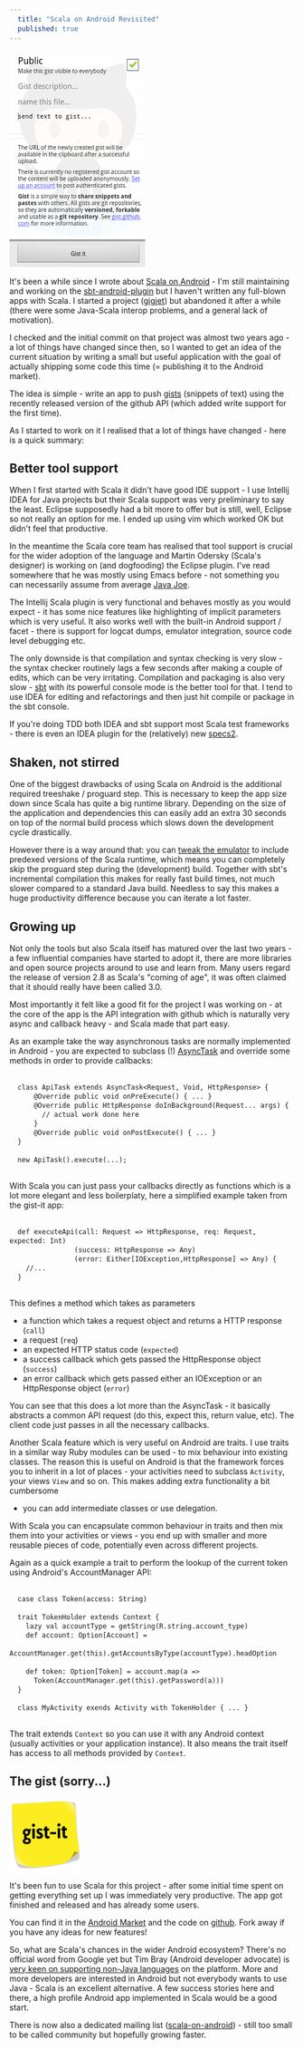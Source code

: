 ```yaml
---
  title: "Scala on Android Revisited"
  published: true
---
```

<img src="/images/gist-it.png" alt="gist-it" class="right-img"/>

It's been a while since I wrote about [Scala on Android][building...] - I'm still maintaining
and working on the [sbt-android-plugin][] but I haven't written any full-blown
apps with Scala. I started a project ([gigjet][]) but abandoned it after a
while (there were some Java-Scala interop problems, and a general lack of
motivation).

I checked and the initial commit on that project was almost two years ago - a lot of things
have changed since then, so I wanted to get an idea of the current situation by writing
a small but useful application with the goal of actually shipping some code
this time (= publishing it to the Android market).

The idea is simple - write an app to push [gists][gist] (snippets of text)
using the recently released version of the github API (which added write support for
the first time).

As I started to work on it I realised that a lot of things have changed - here
is a quick summary:

## Better tool support

When I first started with Scala it didn't have good IDE support - I use
Intellij IDEA for Java projects but their Scala support was very preliminary to
say the least.
Eclipse supposedly had a bit more to offer but is still, well, Eclipse so not really
an option for me. I ended up using vim which worked OK but didn't feel that
productive.

In the meantime the Scala core team has realised that tool
support is crucial for the wider adoption of the language and Martin Odersky
(Scala's designer) is working on (and dogfooding) the Eclipse plugin. I've read somewhere
that he was mostly using Emacs before - not something you can necessarily
assume from average [Java Joe][].

The Intellij Scala plugin is very functional and behaves mostly as you would
expect - it has some nice features like highlighting of implicit parameters which
is very useful. It also works well with the built-in Android support / facet -
there is support for logcat dumps, emulator integration, source code level
debugging etc.

The only downside is that compilation and syntax checking is very slow - the
syntax checker routinely lags a few seconds after making a couple of
edits, which can be very irritating. Compilation and packaging is also very slow -
[sbt][] with its powerful console mode is the better tool for that. I tend to
use IDEA for editing and refactorings and then just hit compile or package in
the sbt console.

If you're doing TDD both IDEA and sbt support most Scala test frameworks -
there is even an IDEA plugin for the (relatively) new [specs2][].

## Shaken, not stirred

One of the biggest drawbacks of using Scala on Android is the additional
required treeshake / proguard step. This is necessary to keep the app size down
since Scala has quite a big runtime library. Depending on the size of the
application and dependencies this can easily add an extra 30 seconds on top of
the normal build process which slows down the development cycle drastically.

However there is a way around that: you can [tweak the emulator][Tweaking the Android Emulator] 
to include predexed versions of the Scala runtime, which means you can
completely skip the proguard step during the (development) build. Together with sbt's
incremental compilation this makes for really fast build times, not much slower
compared to a standard Java build. Needless to say this makes a huge
productivity difference because you can iterate a lot faster.

## Growing up

Not only the tools but also Scala itself has matured over the last two years -
a few influential companies have started to adopt it, there are more libraries and open
source projects around to use and learn from. Many users regard the release of version
2.8 as Scala's "coming of age", it was often claimed that it should really have been called
3.0.

Most importantly it felt like a good fit for the project I was working on - at the
core of the app is the API integration with github which is naturally very
async and callback heavy - and Scala made that part easy.

As an example take the way asynchronous tasks are normally implemented in Android - you are
expected to subclass (!) [AsyncTask][] and override some methods in order to
provide callbacks:

<pre>
  <code class="java">
  class ApiTask extends AsyncTask&lt;Request, Void, HttpResponse&gt; {
      @Override public void onPreExecute() { ... }
      @Override public HttpResponse doInBackground(Request... args) {
        // actual work done here
      }
      @Override public void onPostExecute() { ... }
  }

  new ApiTask().execute(...);
   </code>
</pre>

With Scala you can just pass your callbacks directly as functions which is a
lot more elegant and less boilerplaty, here a simplified example taken from the
gist-it app:

<pre>
  <code class="scala">
  def executeApi(call: Request => HttpResponse, req: Request, expected: Int)
                (success: HttpResponse => Any)
                (error: Either[IOException,HttpResponse] => Any) {
    //...
  }
  </code>
</pre>

This defines a method which takes as parameters

  * a function which takes a request object and returns a HTTP response (`call`)
  * a request (`req`)
  * an expected HTTP status code (`expected`)
  * a success callback which gets passed the HttpResponse object (`success`)
  * an error callback which gets passed either an IOException or an
  HttpResponse object (`error`)

You can see that this does a lot more than the AsyncTask - it basically
abstracts a common API request (do this, expect this, return value, etc). The
client code just passes in all the necessary callbacks.

Another Scala feature which is very useful on Android are traits. I use traits
in a similar way Ruby modules can be used - to mix behaviour into existing
classes. The reason this is useful on Android is that the framework forces you
to inherit in a lot of places - your activities need to subclass `Activity`, your
views `View` and so on. This makes adding extra functionality a bit cumbersome
- you can add intermediate classes or use delegation.

With Scala you can encapsulate common behaviour in traits and then mix
them into your activities or views - you end up with smaller and more reusable
pieces of code, potentially even across different projects.

Again as a quick example a trait to perform the lookup of the current token
using Android's AccountManager API:

<pre>
  <code class="scala">
  case class Token(access: String)

  trait TokenHolder extends Context {
    lazy val accountType = getString(R.string.account_type)
    def account: Option[Account] =
      AccountManager.get(this).getAccountsByType(accountType).headOption

    def token: Option[Token] = account.map(a =>
      Token(AccountManager.get(this).getPassword(a)))
  }

  class MyActivity exends Activity with TokenHolder { ... }
  </code>
</pre>

The trait extends `Context` so you can use it with any Android context
(usually activities or your application instance). It also means the trait
itself has access to all methods provided by `Context`.

## The gist (sorry...)

<a href="https://market.android.com/details?id=com.zegoggles.gist">
  <img src="/images/gist-it-logo_128.png" alt="gist-it" class="left-img"/>
</a>

It's been fun to use Scala for this project - after some initial time spent on
getting everything set up I was immediately very productive. The app got finished
and released and has already some users.

You can find it in the [Android Market][gist-it] and the code on [github][].
Fork away if you have any ideas for new features!

So, what are Scala's chances in the wider Android ecosystem? There's no
official word from Google yet but Tim Bray (Android developer advocate) is
[very keen on supporting non-Java languages][Other Android Languages] on the
platform. More and more developers are interested in Android but not everybody
wants to use Java - Scala is an excellent alternative. A few success stories
here and there, a high profile Android app implemented in Scala would be a good
start.

There is now also a dedicated mailing list  ([scala-on-android][]) - still too small
to be called community but hopefully growing faster.

[sbt]: http://code.google.com/p/simple-build-tool/
[gist]: https://gist.github.com/
[building...]: http://zegoggl.es/2009/12/building-android-apps-in-scala-with-sbt.html
[sbt-android-plugin]: https://github.com/jberkel/android-plugin
[gigjet]: https://github.com/jberkel/gigjet
[Java Joe]: http://www.javalobby.org/java/forums/t77854.html
[Tweaking the Android emulator]: http://lamp.epfl.ch/~michelou/android/emulator-android-sdk.html
[AsyncTask]: http://developer.android.com/reference/android/os/AsyncTask.html
[gist-it]: https://market.android.com/details?id=com.zegoggles.gist
[github]: https://github.com/jberkel/gist-it
[specs2]: http://etorreborre.github.com/specs2/
[Other Android Languages]: http://www.tbray.org/ongoing/When/201x/2010/07/28/Ruby-and-Python-on-Android
[scala-on-android]: https://groups.google.com/group/scala-on-android
